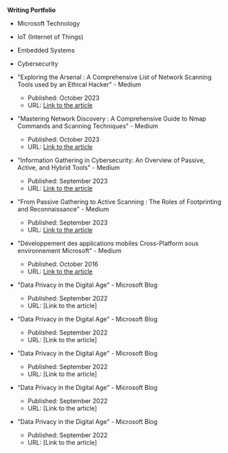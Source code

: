 **Writing Portfolio**
- Microsoft Technology
- IoT (Internet of Things)
- Embedded Systems


- Cybersecurity
- "Exploring the Arsenal : A Comprehensive List of Network Scanning Tools used by an Ethical Hacker" - Medium
  - Published: October 2023
  - URL: [Link to the article](https://medium.com/@Larbi.ouiyzme/exploring-the-arsenal-a-comprehensive-list-of-network-scanning-tools-used-by-an-ethical-hacker-b50a63cd3a75)

- "Mastering Network Discovery : A Comprehensive Guide to Nmap Commands and Scanning Techniques" - Medium
  - Published: October 2023
  - URL: [Link to the article](https://medium.com/@Larbi.ouiyzme/mastering-network-discovery-a-comprehensive-guide-to-nmap-commands-and-scanning-techniques-541e99466e9c)

- "Information Gathering in Cybersecurity: An Overview of Passive, Active, and Hybrid Tools" - Medium
  - Published: September 2023
  - URL: [Link to the article](https://medium.com/@Larbi.ouiyzme/information-gathering-in-cybersecurity-an-overview-of-passive-active-and-hybrid-tools-c1000d8332fb)

- "From Passive Gathering to Active Scanning : The Roles of Footprinting and Reconnaissance" - Medium
  - Published: September 2023
  - URL: [Link to the article](https://medium.com/@Larbi.ouiyzme/from-passive-gathering-to-active-scanning-the-roles-of-footprinting-and-reconnaissance-3d6995cf5815)
 
- "Développement des applications mobiles Cross-Platform sous environnement Microsoft" - Medium
  - Published: October 2016
  - URL: [Link to the article](https://medium.com/@Larbi.ouiyzme/d%C3%A9veloppement-des-applications-mobiles-cross-platform-sous-environnement-microsoft-310b0ee213a7)

- "Data Privacy in the Digital Age" - Microsoft Blog
  - Published: September 2022
  - URL: [Link to the article]
 
- "Data Privacy in the Digital Age" - Microsoft Blog
  - Published: September 2022
  - URL: [Link to the article]

- "Data Privacy in the Digital Age" - Microsoft Blog
  - Published: September 2022
  - URL: [Link to the article]
 
- "Data Privacy in the Digital Age" - Microsoft Blog
  - Published: September 2022
  - URL: [Link to the article]

- "Data Privacy in the Digital Age" - Microsoft Blog
  - Published: September 2022
  - URL: [Link to the article]
